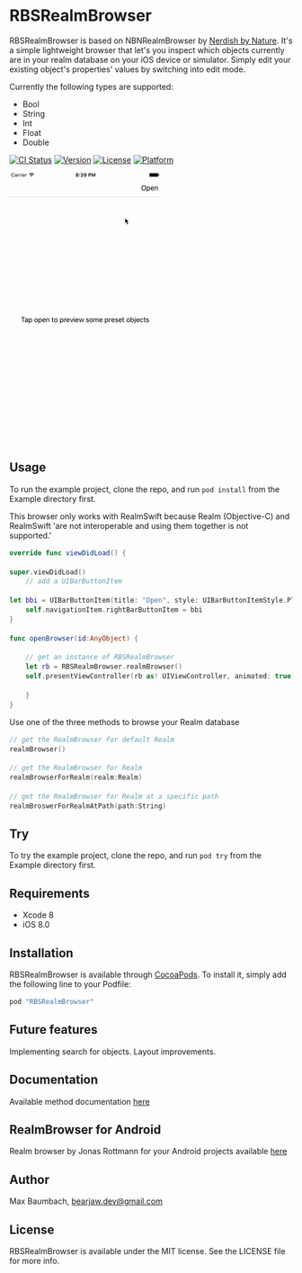 # RBSRealmBrowser

RBSRealmBrowser is based on NBNRealmBrowser by  [Nerdish by Nature](https://github.com/nerdishbynature/NBNRealmBrowser). It's a simple lightweight browser that let's you inspect which objects currently are in your realm database on your iOS device or simulator.
Simply edit your existing object's properties' values by switching into edit mode.

Currently the following types are supported:

- Bool
- String
- Int
- Float
- Double

[![CI Status](http://img.shields.io/travis/bearjaw/RBSRealmBrowser.svg?style=flat)](https://travis-ci.org/bearjaw/RBSRealmBrowser)
[![Version](https://img.shields.io/cocoapods/v/RBSRealmBrowser.svg?style=flat)](http://cocoapods.org/pods/RBSRealmBrowser)
[![License](https://img.shields.io/cocoapods/l/RBSRealmBrowser.svg?style=flat)](http://cocoapods.org/pods/RBSRealmBrowser)
[![Platform](https://img.shields.io/cocoapods/p/RBSRealmBrowser.svg?style=flat)](http://cocoapods.org/pods/RBSRealmBrowser)

![](./screenflow/RBSRealmBrowser.gif)

## Usage

To run the example project, clone the repo, and run `pod install` from the Example directory first.

This browser only works with RealmSwift because Realm (Objective-C) and RealmSwift 'are not interoperable and using them together is not supported.'

```swift
override func viewDidLoad() {

super.viewDidLoad()
    // add a UIBarButtonItem 

let bbi = UIBarButtonItem(title: "Open", style: UIBarButtonItemStyle.Plain, target: self, action: #selector(ViewController.openBrowser))
    self.navigationItem.rightBarButtonItem = bbi
}

func openBrowser(id:AnyObject) {

    // get an instance of RBSRealmBrowser
    let rb = RBSRealmBrowser.realmBrowser()
    self.presentViewController(rb as! UIViewController, animated: true) { 

    }
}
```

Use one of the three methods to browse your Realm database

```swift
// get the RealmBrowser for default Realm 
realmBrowser()

// get the RealmBrowser for Realm 
realmBrowserForRealm(realm:Realm)

// get the RealmBrowser for Realm at a specific path
realmBroswerForRealmAtPath(path:String)
```

## Try

To try the example project, clone the repo, and run `pod try` from the Example directory first.

## Requirements

- Xcode 8
- iOS 8.0


## Installation

RBSRealmBrowser is available through [CocoaPods](http://cocoapods.org). To install
it, simply add the following line to your Podfile:

```ruby
pod "RBSRealmBrowser"
```
## Future features
Implementing search for objects.
Layout improvements.

## Documentation
Available method documentation [here](http://cocoadocs.org/docsets/RBSRealmBrowser/0.1.5/)

## RealmBrowser for Android

Realm browser by Jonas Rottmann for your Android projects available [here](https://github.com/jonasrottmann/realm-browser)

## Author

Max Baumbach, bearjaw.dev@gmail.com

## License

RBSRealmBrowser is available under the MIT license. See the LICENSE file for more info.
